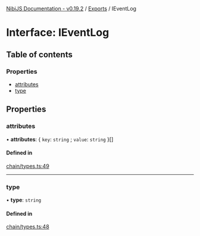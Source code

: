 [NibiJS Documentation - v0.19.2](../intro.md) / [Exports](../modules.md) / IEventLog

# Interface: IEventLog

## Table of contents

### Properties

- [attributes](IEventLog.md#attributes)
- [type](IEventLog.md#type)

## Properties

### attributes

• **attributes**: { `key`: `string` ; `value`: `string`  }[]

#### Defined in

[chain/types.ts:49](https://github.com/NibiruChain/ts-sdk/blob/3ddfae4/packages/nibijs/src/chain/types.ts#L49)

___

### type

• **type**: `string`

#### Defined in

[chain/types.ts:48](https://github.com/NibiruChain/ts-sdk/blob/3ddfae4/packages/nibijs/src/chain/types.ts#L48)
